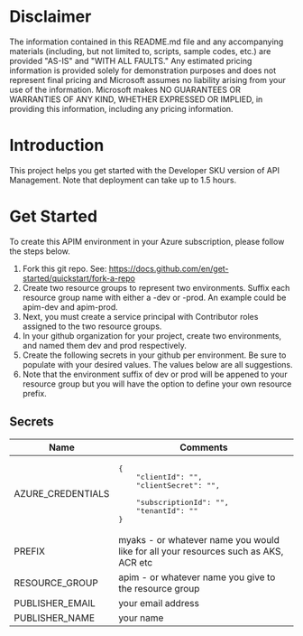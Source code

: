 # Disclaimer
The information contained in this README.md file and any accompanying materials (including, but not limited to, scripts, sample codes, etc.) are provided "AS-IS" and "WITH ALL FAULTS." Any estimated pricing information is provided solely for demonstration purposes and does not represent final pricing and Microsoft assumes no liability arising from your use of the information. Microsoft makes NO GUARANTEES OR WARRANTIES OF ANY KIND, WHETHER EXPRESSED OR IMPLIED, in providing this information, including any pricing information.

# Introduction
This project helps you get started with the Developer SKU version of API Management. Note that deployment can take up to 1.5 hours.

# Get Started
To create this APIM environment in your Azure subscription, please follow the steps below. 

1. Fork this git repo. See: https://docs.github.com/en/get-started/quickstart/fork-a-repo
2. Create two resource groups to represent two environments. Suffix each resource group name with either a -dev or -prod. An example could be apim-dev and apim-prod.
3. Next, you must create a service principal with Contributor roles assigned to the two resource groups.
4. In your github organization for your project, create two environments, and named them dev and prod respectively.
5. Create the following secrets in your github per environment. Be sure to populate with your desired values. The values below are all suggestions.
6. Note that the environment suffix of dev or prod will be appened to your resource group but you will have the option to define your own resource prefix.

## Secrets
| Name | Comments |
| --- | --- |
| AZURE_CREDENTIALS | <pre>{<br/>&nbsp;&nbsp;&nbsp;&nbsp;"clientId": "",<br/>&nbsp;&nbsp;&nbsp;&nbsp;"clientSecret": "", <br/>&nbsp;&nbsp;&nbsp;&nbsp;"subscriptionId": "",<br/>&nbsp;&nbsp;&nbsp;&nbsp;"tenantId": "" <br/>}</pre> |
| PREFIX | myaks - or whatever name you would like for all your resources such as AKS, ACR etc |
| RESOURCE_GROUP | apim - or whatever name you give to the resource group |
| PUBLISHER_EMAIL | your email address |
| PUBLISHER_NAME | your name |